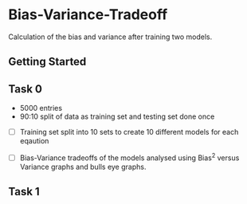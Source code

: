 # Bias-Variance-Tradeoff

 Calculation of the bias and variance after training two models.

 ## Getting Started

 ## Task 0
 
 - 5000 entries
 - 90:10 split of data as training set and testing set done once
 
- [ ] Training set split into 10 sets to create 10 different models for each eqaution
- [ ] Bias-Variance tradeoffs of the models analysed using Bias<sup>2</sup> versus Variance graphs and bulls eye graphs.


 ## Task 1

